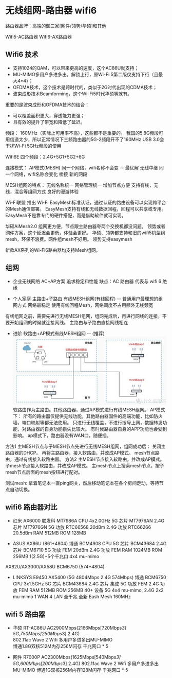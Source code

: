 # 无线组网-路由器 wifi6

路由器品牌：高端的御三家[网件/领势/华硕]和其他

Wifi5-AC路由器
Wifi6-AX路由器

## Wifi6 技术
- 支持1024的QAM，可以带来更高的速度，这个AC86U就支持；
- MU-MIMO多用户多进多出，解锁上行，原Wi-Fi 5第二版仅支持下行（且最大4*4）；
- OFDMA技术，这个技术是跨时代的，类似于2G时代出现的CDMA技术；
- 波束成形技术Beamforming，这个Wi-Fi5时代华硕等就有。

重要的是波束成形和OFDMA技术的结合：
- 可以覆盖面积更大，穿透能力更强；
- 且有效的提升了带宽和降低了延迟。

频段：
160MHz（实际上可用率不高），这些都不是重要的。
我国的5.8G频段可用信道太少，所以正常情况下三频路由器的5G-2频段开不了160MHz
USB 3.0会干扰Wi-Fi 5GHz频段的使用

Wifi6E 四个频段：2.4G+5G1+5G2+6G

连接模式：
AP模式(MESH)   同一个网络，wifi名称不会变  -- 最优解
无线中继        同一个网络，wifi名称会变化
桥接            新的网段

MESH组网的特点：
    无线名称统一
    网络管理统一
    增加节点方便
    支持有线，无线，混合等组网方式
    良好的漫游体验

Wi-Fi联盟 推出 Wi-Fi EasyMesh标准认证，通过认证的路由设备可以实现跨平台的Mesh通信部署。
EasyMesh支持有线和无线数据回程，回程可以共享或专用。EasyMesh不是靠专门的硬件搭配，而是借助软件就可实现。

华硕AiMesh2.0 组网更方便，节点跟主路由器夸两个交换机都没问题。
领势或者网件方案，这个延迟会更低，体验会更好。
华硕、领势都支持和旧的wifi5机型组mesh，环保不浪费。网件组mesh不好用。
领势支持easymesh 

新款AX系列的Wi-Fi6路由器均支持Mesh组网。

## 组网
- 企业无线网络 AC+AP方案 
    追求稳定和性能
    缺点：AC 路由器 代表与 wifi 6 绝缘

- 个人家庭 主路由+子路由 有线MESH组网(有线回程) -- 普通用户最理想的组网方式
    网络最稳定
    使用有线回程Mesh，网络调度不占用额外无线频宽

有线组网之前，需要先进行无线MESH组网，组网完成后，再进行网线的连接。不要开始组网的时候就连接网线。
主路由与子路由直接网线相连

- 进阶 软路由+AP模式有线MESH组网 -- (推荐)
![mesh组网](img/mesh组网.jpg)
软路由作为主路由。其他路由器，通过AP模式进行有线MESH组网。
AP模式下：
    所有的路由器仅提供无线功能，其他路由器固件的高端功能，比如防火墙，端口映射等都无法使用。
    只进行无线覆盖，不进行拨号上网，数据转发功能，对路由器的自身功能损失比较大。
    有时候路由器自身的APP功能也会受到影响。
ap模式下，路由器没有WAN口，随便插。

方法1 主MESH节点与子MESH节点先进行无线MESH组网，组网成功后：
    关闭主路由器的DHCP。
    再将主路由器，接入软路由，并改成AP模式。
    mesh节点路由，通过有线接入软路由器。
方法2 主MESH节点接入软路由，并改成AP模式。
    子mesh节点接入软路由，并改成AP模式。
    主mesh节点上搜索mesh节点，按子mesh节点后面的mesh按钮进行配对。

测试mesh:
拿着笔记本一直ping网关，然后移动笔记本在各个房间走动，等待节点自动切换。

## wifi6 路由器对比
- 红米 AX6000
联发科 MT7986A CPU 4x2.0GHz
5G 芯片 MT7976AN  2.4G 芯片 MT7976GN
5G 功放 RTC66568  20dBm  2.4G 功放 RTC66266 20.5dBm
RAM 512MB ROM 128MB

- ASUS AX86U (861+4804)
博通 BCM4908 CPU
5G 芯片 BCM43684  2.4G 芯片 BCM6710
5G 功放 FEM  20dBm  2.4G 功放 FEM
RAM 1024MB ROM 256MB
1(2.5G)+5个千兆口
4x4 mu-mimo

AX82U/AX3000/AX58U BCM6750 (574+4804)

- LINKSYS E9450 AX5400 (5G 4804Mbps 2.4G 574Mbps)
博通 BCM6750 CPU 3x1.5GHz
5G 芯片 BCM43684  2.4G 芯片 集成
5G 功放 FEM  2.4G 功放 FEM 
RAM 512MB ROM 256MB
40+ 设备
5G 4x4 mu-mimo, 2.4G 2x2 mu-mimo
1 WAN 4 LAN 全千兆
全新 Eash Mesh
160MHz

## wifi 5 路由器
- 华硕 RT-AC86U AC2900Mbps(2166Mbps[720Mbps*3] 5G,750Mbps[250Mbps*3] 2.4G)  
802.11ac Wave 2 Wifi 
多用户多进多出MU-MIMO  
博通1.8G双核512M内存256M闪存 
千兆网口 * 5
                                                                                  
- 网件 R7000P AC2300Mbps(1625Mbps[540Mbps*3] 5G,600Mbps[200Mbps*3] 2.4G) 
802.11ac Wave 2 Wifi 
多用户多进多出MU-MIMO 
博通1G双核256M内存128M闪存 
千兆网口 * 5